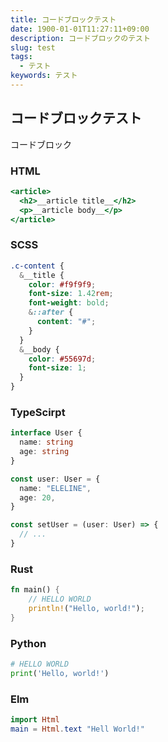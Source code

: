 ```yaml
---
title: コードブロックテスト
date: 1900-01-01T11:27:11+09:00
description: コードブロックのテスト
slug: test
tags:
  - テスト
keywords: テスト
---
```


## コードブロックテスト

コードブロック

### HTML

```html:title=index.html
<article>
  <h2>__article title__</h2>
  <p>__article body__</p>
</article>
```

### SCSS

```scss:title=style.scss
.c-content {
  &__title {
    color: #f9f9f9;
    font-size: 1.42rem;
    font-weight: bold;
    &::after {
      content: "#";
    }
  }
  &__body {
    color: #55697d;
    font-size: 1;
  }
}
```

### TypeScirpt

```ts:title=index.ts
interface User {
  name: string
  age: string
}

const user: User = {
  name: "ELELINE",
  age: 20,
}

const setUser = (user: User) => {
  // ...
}
```

### Rust

```rust:title=hello.rs
fn main() {
    // HELLO WORLD
    println!("Hello, world!");
}
```

### Python

```python:title=hello.py
# HELLO WORLD
print('Hello, world!')
```

### Elm

```elm:title=hello.elm
import Html
main = Html.text "Hell World!"
```
